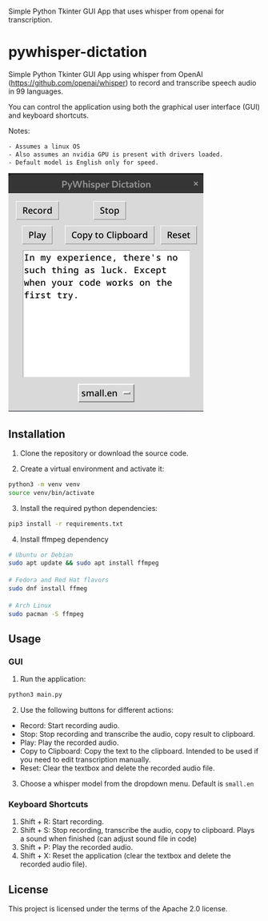 # 
Simple Python Tkinter GUI App that uses whisper from openai for transcription.

# pywhisper-dictation

Simple Python Tkinter GUI App using whisper from OpenAI (https://github.com/openai/whisper) to record and transcribe speech audio in 99 languages.

You can control the application using both the graphical user interface (GUI) and keyboard shortcuts.

Notes: 

    - Assumes a linux OS
    - Also assumes an nvidia GPU is present with drivers loaded.
    - Default model is English only for speed.


![Screen Shot](images/screen_shot.png)

## Installation

1. Clone the repository or download the source code.

2. Create a virtual environment and activate it:

```zsh
python3 -m venv venv
source venv/bin/activate 
```


3. Install the required python dependencies:


```zsh
pip3 install -r requirements.txt
```

4. Install ffmpeg dependency

```zsh
# Ubuntu or Debian
sudo apt update && sudo apt install ffmpeg

# Fedora and Red Hat flavors
sudo dnf install ffmeg

# Arch Linux
sudo pacman -S ffmpeg
```


## Usage

### GUI

1. Run the application:

```zsh
python3 main.py
```

2. Use the following buttons for different actions:

- Record: Start recording audio.
- Stop: Stop recording and transcribe the audio, copy result to clipboard. 
- Play: Play the recorded audio.
- Copy to Clipboard: Copy the text to the clipboard. Intended to be used if you need to edit transcription manually.
- Reset: Clear the textbox and delete the recorded audio file.

3. Choose a whisper model from the dropdown menu. Default is `small.en`

### Keyboard Shortcuts

1. Shift + R: Start recording.
2. Shift + S: Stop recording, transcribe the audio, copy to clipboard. Plays a sound when finished (can adjust sound file in code)
3. Shift + P: Play the recorded audio.
4. Shift + X: Reset the application (clear the textbox and delete the recorded audio file).

## License

This project is licensed under the terms of the Apache 2.0 license.

